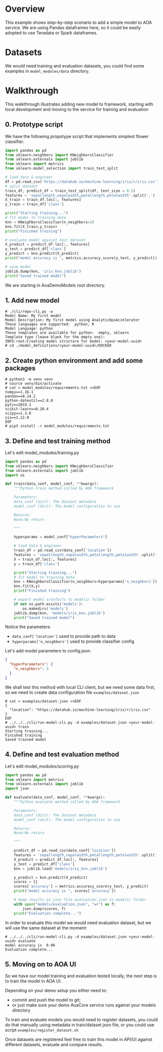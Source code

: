# Overview
This example shows step-by-step scenario to add a simple model to AOA service. We are using Pandas dataframes here, so it could be easily adopted to use Teradata or Spark dataframes.
# Datasets
We would need training and evaluation datasets, you could find some examples in `model_modules/data` directory.
# Walkthrough
This walkthrough illustrates adding new model to framework, starting with local development and moving to the service for training and evaluation
## 0. Prototype script
We have the following propotype script that implements simplest flower classifier.
```python
import pandas as pd
from sklearn.neighbors import KNeighborsClassifier
from sklearn.externals import joblib
from sklearn import metrics
from sklearn.model_selection import train_test_split

# load data & engineer
df = pd.read_csv('https://datahub.io/machine-learning/iris/r/iris.csv')
# split dataset
train_df, predict_df = train_test_split(df, test_size = 0.5) 
features = 'sepallength,sepalwidth,petallength,petalwidth'.split(',')
X_train = train_df.loc[:, features]
y_train = train_df['class']

print("Starting training...")
# fit model to training data
knn = KNeighborsClassifier(n_neighbors=3)
knn.fit(X_train,y_train)
print("Finished training")

# evaluate model against test dataset
X_predict = predict_df.loc[:, features]
y_test = predict_df['class']
y_predict = knn.predict(X_predict)
print("model accuracy is ", metrics.accuracy_score(y_test, y_predict))

# save model
joblib.dump(knn, 'iris_knn.joblib')
print("Saved trained model")
```
We are starting in AoaDemoModels root directory.
## 1. Add new model
```console
# ./cli/repo-cli.py -a
Model Name: My first model
Model Description: My first model using AnalyticOpsAccelerator
These languages are supported:  python, R
Model Language: python
These templates are available for python:  empty, sklearn
Template type (leave blank for the empty one):
INFO:root:Creating model structure for model: <your-model-uuid>
# cd ./model_definitions/<your-model-uuid>/DOCKER
```
## 2. Create python environment and add some packages
```console
# python3 -m venv venv
# source venv/bin/activate
# cat > model_modules/requirements.txt <<EOF
numpy==1.16.1
pandas==0.24.2
python-dateutil==2.8.0
pytz==2019.1
scikit-learn==0.20.4
scipy==1.3.0
six==1.12.0
EOF
# pip3 install -r model_modules/requirements.txt
```
## 3. Define and test training method
Let's edit model_modules/training.py

```python
import pandas as pd
from sklearn.neighbors import KNeighborsClassifier
from sklearn.externals import joblib
import os

def train(data_conf, model_conf, **kwargs):
    """Python train method called by AOA framework

    Parameters:
    data_conf (dict): The dataset metadata
    model_conf (dict): The model configuration to use

    Returns:
    None:No return

    """

    hyperparams = model_conf["hyperParameters"]

    # load data & engineer
    train_df = pd.read_csv(data_conf['location'])
    features = 'sepallength,sepalwidth,petallength,petalwidth'.split(',')
    X = train_df.loc[:, features]
    y = train_df['class']

    print("Starting training...")
    # fit model to training data
    knn = KNeighborsClassifier(n_neighbors=hyperparams['n_neighbors'])
    knn.fit(X,y)
    print("Finished training")

    # export model artefacts to models/ folder
    if not os.path.exists('models'):
        os.makedirs('models')
    joblib.dump(knn, 'models/iris_knn.joblib')
    print("Saved trained model")
```
Notice the parameters:
- `data_conf['location']` used to provide path to data
- `hyperparams['n_neighbors']` used to provide classifier config

Let's add model parameters to config.json:
```json
{
  "hyperParameters": {
    "n_neighbors": 3
  }
}
```
We shall test this method with local CLI client, but we need some data first, so we need to create data configuration file `examples/dataset.json`
```console
# cat > examples/dataset.json <<EOF
{
  "location": "https://datahub.io/machine-learning/iris/r/iris.csv"
}
EOF
# ../../../cli/run-model-cli.py -d examples/dataset.json <your-model-uuid> train
Starting training...
Finished training
Saved trained model
```
## 4. Define and test evaluation method
Let's edit model_modules/scoring.py

```python
import pandas as pd
from sklearn import metrics
from sklearn.externals import joblib
import json

def evaluate(data_conf, model_conf, **kwargs):
    """Python evaluate method called by AOA framework

    Parameters:
    data_conf (dict): The dataset metadata
    model_conf (dict): The model configuration to use

    Returns:
    None:No return

    """

    predict_df = pd.read_csv(data_conf['location'])
    features = 'sepallength,sepalwidth,petallength,petalwidth'.split(',')
    X_predict = predict_df.loc[:, features]
    y_test = predict_df['class']
    knn = joblib.load('models/iris_knn.joblib')

    y_predict = knn.predict(X_predict)
    scores = {}
    scores['accuracy'] = metrics.accuracy_score(y_test, y_predict)
    print("model accuracy is ", scores['accuracy'])

    # dump results as json file evaluation.json to models/ folder
    with open("models/evaluation.json", "w+") as f:
        json.dump(scores, f)
    print("Evaluation complete...")
```
In order to evaluate this model we would need evaluation dataset, but we will use the same dataset at the moment:
```console
# ../../../cli/run-model-cli.py -d examples/dataset.json <your-model-uuid> evaluate
model accuracy is  0.96
Evaluation complete...
```
## 5. Moving on to AOA UI
So we have our model training and evaluation tested locally, the next step is to train the model in AOA UI.

Depending on your demo setup you either need to:
- commit and push the model to git; 
- or just make sure your demo AoaCore service runs against your models directory

To train and evaluate models you would need to register datasets, you could do that manually using metadata in train/dataset json file, or you could use script `examples/register_dataset.sh`

Once datasets are registered feel free to train this model in API/UI against different datasets, evaluate and compare results.